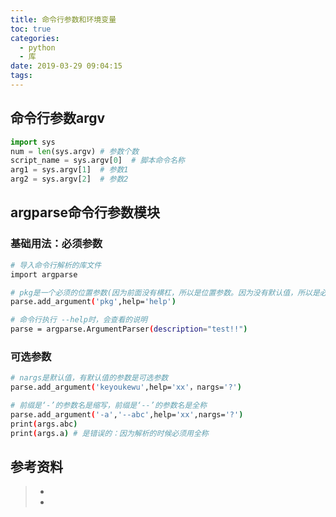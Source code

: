 ```yaml
---
title: 命令行参数和环境变量
toc: true
categories:
  - python
  - 库
date: 2019-03-29 09:04:15
tags:
---
```




## 命令行参数argv

```python
import sys
num = len(sys.argv) # 参数个数
script_name = sys.argv[0]  # 脚本命令名称
arg1 = sys.argv[1]  # 参数1
arg2 = sys.argv[2]  # 参数2

```



## argparse命令行参数模块

### 基础用法：必须参数

```bash
# 导入命令行解析的库文件
import argparse    

# pkg是一个必须的位置参数(因为前面没有横杠，所以是位置参数。因为没有默认值，所以是必须参数)
parse.add_argument('pkg',help='help')

# 命令行执行 --help时，会查看的说明
parse = argparse.ArgumentParser(description="test!!")  

```

### 可选参数

```bash
# nargs是默认值，有默认值的参数是可选参数
parse.add_argument('keyoukewu',help='xx'，nargs='?')  

# 前缀是‘-’的参数名是缩写，前缀是‘--’的参数名是全称
parse.add_argument('-a','--abc',help='xx',nargs='?')
print(args.abc)
print(args.a) # 是错误的：因为解析的时候必须用全称


```













## 参考资料

> - []()
> - []()
